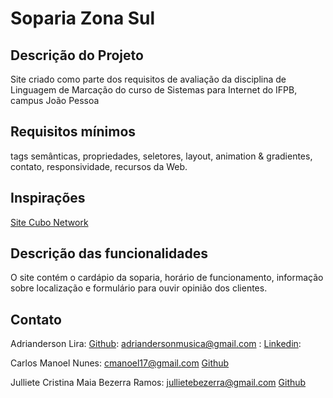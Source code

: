 # Soparia Zona Sul

## Descrição do Projeto

Site criado como parte dos requisitos de avaliação da disciplina de Linguagem de Marcação do curso de Sistemas para Internet do IFPB, campus João Pessoa

## Requisitos mínimos

tags semânticas, propriedades, seletores, layout, animation & gradientes, contato, responsividade, recursos da Web.

## Inspirações

[Site Cubo Network](https://github.com/cubonetwork/frontend-challenge)

## Descrição das funcionalidades

O site contém o cardápio da soparia, horário de funcionamento, informação sobre localização e formulário para ouvir opinião dos clientes.

## Contato
Adrianderson Lira:
[Github](https://github.com/AdriandersonLira):
adriandersonmusica@gmail.com :
[Linkedin](https://www.linkedin.com/in/adrianderson-lira-932981176/):

Carlos Manoel Nunes:
cmanoel17@gmail.com
[Github](https://github.com/carlosnsilva)

Julliete Cristina Maia Bezerra Ramos:
jullietebezerra@gmail.com
[Github](https://github.com/julliete)

